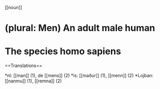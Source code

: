 [[noun]]

# (plural: Men) An adult male human
# The species homo sapiens

==Translations==

*nl: [[man]] (1), de [[mens]] (2)
*is: [[maður]] (1), [[menn]] (2)
*Lojban: [[nanmu]] (1), [[remna]] (2)